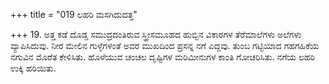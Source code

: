 +++
title = "019 ಲಹರಿ ಮಸಗಿದುದತ್ತ"

+++
19. ಅತ್ತ ಕಡೆ ದೊಡ್ಡ ಸಮುದ್ರದಂತಿರುವ ಸ್ತ್ರೀಸಮೂಹದ  ಹುಬ್ಬಿನ ವಿಕಾರಗಳ ತೆರೆಮಾಲೆಗಳು ಅಲೆಗಳು ವ್ಯಾಪಿಸಿದುವು. ನೀರ ಮೇಲಿನ ಗುಳ್ಳೆಗಳಂತೆ ಅವರ ಮುಖದಿಂದ  ಪ್ರಸನ್ನ ನಗೆ  ಎದ್ದವು.  ತುಂಬ ಗಟ್ಟಿಯಾದ ಗಹಗಹಿಕೆಯ ನಗುವಿನ ಮೊರೆತ ಕೇಳಿಸಿತು. ಹೊಳೆಯುವ ಚಂಚಲ ದೃಷ್ಟಿಗಳ ಮರಿಮೀನುಗಳ ಕಾಂತಿ ಗೋಚರಿಸಿತು. ನಗೆಯ ಲಹರಿ ಉಕ್ಕಿ ಹರಿಯಿತು.